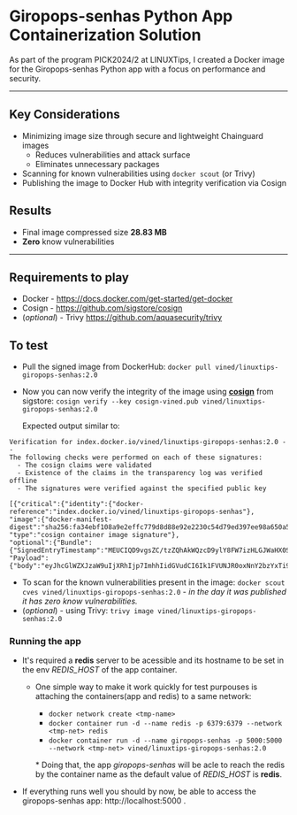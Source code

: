 # Giropops-senhas Python App Containerization Solution

As part of the program PICK2024/2 at LINUXTips, I created a Docker image for the Giropops-senhas Python app with a focus on performance and security.

---

## Key Considerations

- Minimizing image size through secure and lightweight Chainguard images
  - Reduces vulnerabilities and attack surface
  - Eliminates unnecessary packages
- Scanning for known vulnerabilities using `docker scout` (or Trivy)
- Publishing the image to Docker Hub with integrity verification via Cosign

## Results

- Final image compressed size **28.83 MB**
- **Zero** know vulnerabilities

---

## Requirements to play

- Docker - https://docs.docker.com/get-started/get-docker
- Cosign - https://github.com/sigstore/cosign
- (_optional_) - Trivy https://github.com/aquasecurity/trivy

## To test

- Pull the signed image from DockerHub:
  `docker pull vined/linuxtips-giropops-senhas:2.0`

- Now you can now verify the integrity of the image using [**cosign**](https://github.com/sigstore/cosign) from sigstore:
  `cosign verify --key cosign-vined.pub vined/linuxtips-giropops-senhas:2.0`

  Expected output similar to:

```
Verification for index.docker.io/vined/linuxtips-giropops-senhas:2.0 --
The following checks were performed on each of these signatures:
  - The cosign claims were validated
  - Existence of the claims in the transparency log was verified offline
  - The signatures were verified against the specified public key

[{"critical":{"identity":{"docker-reference":"index.docker.io/vined/linuxtips-giropops-senhas"},
"image":{"docker-manifest-digest":"sha256:fa34ebf108a9e2effc779d8d88e92e2230c54d79ed397ee98a650a5c111bd7de"},
"type":"cosign container image signature"},
"optional":{"Bundle":{"SignedEntryTimestamp":"MEUCIQD9vgsZC/tzZQhAkWQzcD9ylY8FW7izHLGJWaHX0S2cSwIgM8M8H...",
"Payload":{"body":"eyJhcGlWZXJzaW9uIjXRhIjp7ImhhIidGVudCI6Ik1FVUNJR0oxNnY2bzYxTi9uQk1ORUNNUGFXcVRLY3B...}}}}]
```

- To scan for the known vulnerabilities present in the image:
  `docker scout cves vined/linuxtips-giropops-senhas:2.0` - _in the day it was published it has zero know vulnerabilities._
- (_optional_) - using Trivy:
  `trivy image vined/linuxtips-giropops-senhas:2.0`

### Running the app

- It's required a **redis** server to be acessible and its hostname to be set in the env _REDIS_HOST_ of the app container.

  - One simple way to make it work quickly for test purpouses is attaching the containers(app and redis) to a same network:

    - `docker network create <tmp-name>`
    - `docker container run -d --name redis -p 6379:6379 --network <tmp-net> redis`
    - `docker container run -d --name giropops-senhas -p 5000:5000 --network <tmp-net> vined/linuxtips-giropops-senhas:2.0`

    \* Doing that, the app _giropops-senhas_ will be acle to reach the redis by the container name as the default value of _REDIS_HOST_ is **redis**.

- If everything runs well you should by now, be able to access the giropops-senhas app: http://localhost:5000
  .
